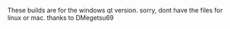 These builds are for the windows qt version.
sorry, dont have the files for linux or mac.
thanks to DMegetsu69
